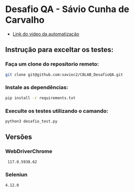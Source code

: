 # Desafio QA - Sávio Cunha de Carvalho

- [Link do video da automatização](https://youtu.be/xHMyIHnnY5I) 


## Instrução para exceltar os testes:


### Faça um clone do repositorio remeto:
``` bash
git clone git@github.com:savioc2/CBLAB_DesafioQA.git
```

### Instale as dependências: 
```bash
pip install -r requirements.txt
```

### Execulte os testes utilizando o camando:

```bash
python3 desafio_test.py
```

## Versões

### WebDriverChrome
```bash
 117.0.5938.62
```
### Seleniun
```bash
4.12.0
```